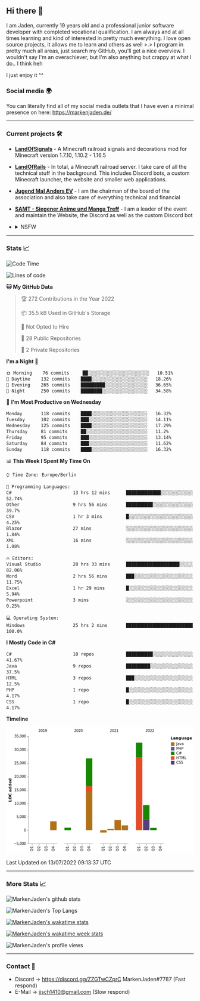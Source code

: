 ## Hi there 👋
I am Jaden, currently 19 years old and a professional junior software developer with completed vocational qualification. I am always and at all times learning and kind of interested in pretty much everything. I love open source projects, it allows me to learn and others as well >.>
I program in pretty much all areas, just search my GitHub, you'll get a nice overview.
I wouldn't say I'm an overachiever, but I'm also anything but crappy at what I do.. I think heh

I just enjoy it ^^

### Social media 🌍

You can literally find all of my social media outlets that I have even a minimal presence on here: https://markenjaden.de/

---

### Current projects 🛠

* [**LandOfSignals**](https://github.com/LandOfRails/LandOfSignals) - A Minecraft railroad signals and decorations mod for Minecraft version 1.7.10, 1.10.2 - 1.16.5
* [**LandOfRails**](https://github.com/LandOfRails) - In total, a Minecraft railroad server. I take care of all the technical stuff in the background. This includes Discord bots, a custom Minecraft launcher, the website and smaller web applications.
* [**Jugend Mal Anders EV**](https://jugendmalanders.de/) - I am the chairman of the board of the association and also take care of everything technical and financial
* [**SAMT - Siegener Anime und Manga Treff**](https://github.com/Siegener-Anime-und-Manga-Treff-SAMT) - I am a leader of the event and maintain the Website, the Discord as well as the custom Discord bot
* <details> 
  <summary>NSFW</summary>
  
  [**Nekos**](https://github.com/MarkenJaden/Nekos) - Website providing you with random lewd neko pics
  
</details>

---

### Stats 📈

<!--START_SECTION:waka-->
![Code Time](http://img.shields.io/badge/Code%20Time-867%20hrs%2029%20mins-blue)

![Lines of code](https://img.shields.io/badge/From%20Hello%20World%20I%27ve%20Written-79%20Thousand%20lines%20of%20code-blue)

**🐱 My GitHub Data** 

> 🏆 272 Contributions in the Year 2022
 > 
> 📦 35.5 kB Used in GitHub's Storage 
 > 
> 🚫 Not Opted to Hire
 > 
> 📜 28 Public Repositories 
 > 
> 🔑 2 Private Repositories  
 > 
**I'm a Night 🦉** 

```text
🌞 Morning    76 commits     ██░░░░░░░░░░░░░░░░░░░░░░░   10.51% 
🌆 Daytime    132 commits    ████░░░░░░░░░░░░░░░░░░░░░   18.26% 
🌃 Evening    265 commits    █████████░░░░░░░░░░░░░░░░   36.65% 
🌙 Night      250 commits    ████████░░░░░░░░░░░░░░░░░   34.58%

```
📅 **I'm Most Productive on Wednesday** 

```text
Monday       118 commits    ████░░░░░░░░░░░░░░░░░░░░░   16.32% 
Tuesday      102 commits    ███░░░░░░░░░░░░░░░░░░░░░░   14.11% 
Wednesday    125 commits    ████░░░░░░░░░░░░░░░░░░░░░   17.29% 
Thursday     81 commits     ██░░░░░░░░░░░░░░░░░░░░░░░   11.2% 
Friday       95 commits     ███░░░░░░░░░░░░░░░░░░░░░░   13.14% 
Saturday     84 commits     ███░░░░░░░░░░░░░░░░░░░░░░   11.62% 
Sunday       118 commits    ████░░░░░░░░░░░░░░░░░░░░░   16.32%

```


📊 **This Week I Spent My Time On** 

```text
⌚︎ Time Zone: Europe/Berlin

💬 Programming Languages: 
C#                       13 hrs 12 mins      █████████████░░░░░░░░░░░░   52.74% 
Other                    9 hrs 56 mins       ██████████░░░░░░░░░░░░░░░   39.7% 
CSV                      1 hr 3 mins         █░░░░░░░░░░░░░░░░░░░░░░░░   4.25% 
Blazor                   27 mins             ░░░░░░░░░░░░░░░░░░░░░░░░░   1.84% 
XML                      16 mins             ░░░░░░░░░░░░░░░░░░░░░░░░░   1.08%

🔥 Editors: 
Visual Studio            20 hrs 33 mins      ████████████████████░░░░░   82.06% 
Word                     2 hrs 56 mins       ███░░░░░░░░░░░░░░░░░░░░░░   11.75% 
Excel                    1 hr 29 mins        █░░░░░░░░░░░░░░░░░░░░░░░░   5.94% 
Powerpoint               3 mins              ░░░░░░░░░░░░░░░░░░░░░░░░░   0.25%

💻 Operating System: 
Windows                  25 hrs 2 mins       █████████████████████████   100.0%

```

**I Mostly Code in C#** 

```text
C#                       10 repos            ██████████░░░░░░░░░░░░░░░   41.67% 
Java                     9 repos             █████████░░░░░░░░░░░░░░░░   37.5% 
HTML                     3 repos             ███░░░░░░░░░░░░░░░░░░░░░░   12.5% 
PHP                      1 repo              █░░░░░░░░░░░░░░░░░░░░░░░░   4.17% 
CSS                      1 repo              █░░░░░░░░░░░░░░░░░░░░░░░░   4.17%

```


**Timeline**

![Chart not found](https://raw.githubusercontent.com/MarkenJaden/MarkenJaden/main/charts/bar_graph.png) 


 Last Updated on 13/07/2022 09:13:37 UTC
<!--END_SECTION:waka-->

---

### More Stats 📈

![MarkenJaden's github stats](https://github-readme-stats.vercel.app/api?username=MarkenJaden&count_private=true&show_icons=true&theme=radical)

![MarkenJaden's Top Langs](https://github-readme-stats.vercel.app/api/top-langs/?username=MarkenJaden&theme=radical)

[![MarkenJaden's wakatime stats](https://github-readme-stats.vercel.app/api/wakatime?username=MarkenJaden&theme=radical)](https://wakatime.com/@17f322c9-222a-48b4-9e15-983c41f7aed4)

[![MarkenJaden's wakatime week stats](https://wakatime.com/badge/user/17f322c9-222a-48b4-9e15-983c41f7aed4.svg)](https://wakatime.com/@17f322c9-222a-48b4-9e15-983c41f7aed4)

<!--[![MarkenJaden's Codewars stats](https://www.codewars.com/users/MarkenJaden/badges/large)](https://www.codewars.com/users/MarkenJaden)-->

![MarkenJaden's profile views](https://komarev.com/ghpvc/?username=MarkenJaden)

---

### Contact 💌

* Discord -> https://discord.gg/ZZGTwCZprC MarkenJaden#7787 (Fast respond)
* E-Mail -> jjsch1410@gmail.com (Slow respond)



<!--
**MarkenJaden/MarkenJaden** is a ✨ _special_ ✨ repository because its `README.md` (this file) appears on your GitHub profile.

Here are some ideas to get you started:

- 🔭 I’m currently working on ...
- 🌱 I’m currently learning ...
- 👯 I’m looking to collaborate on ...
- 🤔 I’m looking for help with ...
- 💬 Ask me about ...
- 📫 How to reach me: ...
- 😄 Pronouns: ...
- ⚡ Fun fact: ...
-->
